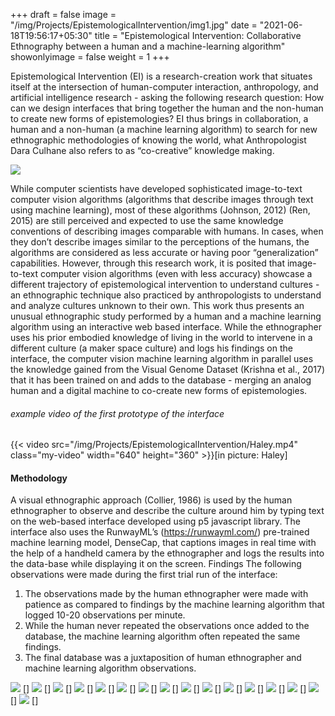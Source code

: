 +++
draft = false
image = "/img/Projects/EpistemologicalIntervention/img1.jpg"
date = "2021-06-18T19:56:17+05:30"
title = "Epistemological Intervention: Collaborative Ethnography between a human and a machine-learning algorithm"
showonlyimage = false
weight = 1
+++

Epistemological Intervention (EI) is a research-creation work that situates itself at the intersection
of human-computer interaction, anthropology, and artificial intelligence research - asking the
following research question: How can we design interfaces that bring together the human and
the non-human to create new forms of epistemologies? EI thus brings in collaboration, a human
and a non-human (a machine learning algorithm) to search for new ethnographic methodologies
of knowing the world, what Anthropologist Dara Culhane also refers to as “co-creative”
knowledge making.

![][1]

While computer scientists have developed sophisticated image-to-text computer vision
algorithms (algorithms that describe images through text using machine learning), most of these
algorithms (Johnson, 2012) (Ren, 2015) are still perceived and expected to use the same
knowledge conventions of describing images comparable with humans. In cases, when they
don’t describe images similar to the perceptions of the humans, the algorithms are considered as
less accurate or having poor “generalization” capabilities. However, through this research work, it
is posited that image-to-text computer vision algorithms (even with less accuracy) showcase a
different trajectory of epistemological intervention to understand cultures - an ethnographic
technique also practiced by anthropologists to understand and analyze cultures unknown to their
own.
This work thus presents an unusual ethnographic study performed by a human and a machine
learning algorithm using an interactive web based interface. While the ethnographer uses his
prior embodied knowledge of living in the world to intervene in a different culture (a maker space
culture) and logs his findings on the interface, the computer vision machine learning algorithm in
parallel uses the knowledge gained from the Visual Genome Dataset (Krishna et al., 2017) that it
has been trained on and adds to the database - merging an analog human and a digital machine
to co-create new forms of epistemologies.

###### example video of the first prototype of the interface

{{< video src="/img/Projects/EpistemologicalIntervention/Haley.mp4" class="my-video" width="640" height="360" >}}[in picture: Haley]

#### Methodology

A visual ethnographic approach (Collier, 1986) is used by the human ethnographer to observe
and describe the culture around him by typing text on the web-based interface developed using
p5 javascript library. The interface also uses the RunwayML’s (https://runwayml.com/) pre-trained
machine learning model, DenseCap, that captions images in real time with the help of a handheld
camera by the ethnographer and logs the results into the data-base while displaying it on
the screen.
Findings
The following observations were made during the first trial run of the interface:
1. The observations made by the human ethnographer were made with patience as
compared to findings by the machine learning algorithm that logged 10-20 observations per
minute.
2. While the human never repeated the observations once added to the database, the
machine learning algorithm often repeated the same findings.
3. The final database was a juxtaposition of human ethnographer and machine learning
algorithm observations.

![][3] []
![][4] []
![][5] []
![][6] []
![][7] []
![][20] []
![][9] [] 
![][10] []
![][11] [] 
![][12] []
![][13] []
![][14] []
![][15] []
![][16] []
![][17] []
![][18] [] 
 

[1]: /img/Projects/EpistemologicalIntervention/img1.jpg
[2]: /img/Projects/EpistemologicalIntervention/img2.jpg
[3]: /img/Projects/EpistemologicalIntervention/img3.jpg
[4]: /img/Projects/EpistemologicalIntervention/img4.jpg
[5]: /img/Projects/EpistemologicalIntervention/img5.jpg
[6]: /img/Projects/EpistemologicalIntervention/img6.jpg
[7]: /img/Projects/EpistemologicalIntervention/img7.jpg
[8]: /img/Projects/EpistemologicalIntervention/img8.jpg
[9]: /img/Projects/EpistemologicalIntervention/img9.jpg
[10]: /img/Projects/EpistemologicalIntervention/img10.jpg
[11]: /img/Projects/EpistemologicalIntervention/img11.jpg
[12]: /img/Projects/EpistemologicalIntervention/img12.jpg
[13]: /img/Projects/EpistemologicalIntervention/img13.jpg
[14]: /img/Projects/EpistemologicalIntervention/img14.jpg
[15]: /img/Projects/EpistemologicalIntervention/img15.jpg
[16]: /img/Projects/EpistemologicalIntervention/img16.jpg
[17]: /img/Projects/EpistemologicalIntervention/img17.jpg
[18]: /img/Projects/EpistemologicalIntervention/img18.jpg
[19]: /img/Projects/EpistemologicalIntervention/img19.jpg
[20]: /img/Projects/EpistemologicalIntervention/img20.png
